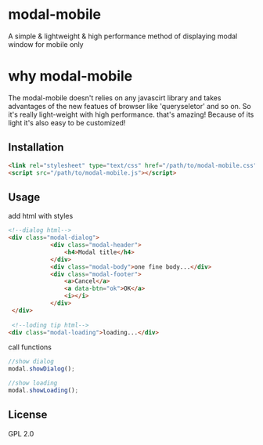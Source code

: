 # modal-mobile
A simple &amp; lightweight &amp; high performance method of displaying modal window for mobile only

# why modal-mobile
The modal-mobile doesn't relies on any javascirt library and takes advantages of the new featues of browser like 'queryseletor' and so on. So it's really light-weight with high performance. that's amazing! Because of its light it's also easy to be customized!

## Installation
```html
<link rel="stylesheet" type="text/css" href="/path/to/modal-mobile.css">
<script src="/path/to/modal-mobile.js"></script>
```
## Usage
add html with styles
```html
<!--dialog html-->
<div class="modal-dialog">
			<div class="modal-header">
				<h4>Modal title</h4>
			</div>
			<div class="modal-body">one fine body...</div>
			<div class="modal-footer">
				<a>Cancel</a>
				<a data-btn="ok">OK</a>
				<i></i>
			</div>
 </div>
 
 <!--loding tip html-->
<div class="modal-loading">loading...</div>
```
call functions
```javascript
//show dialog
modal.showDialog();

//show loading
modal.showLoading();
```

## License
GPL 2.0
